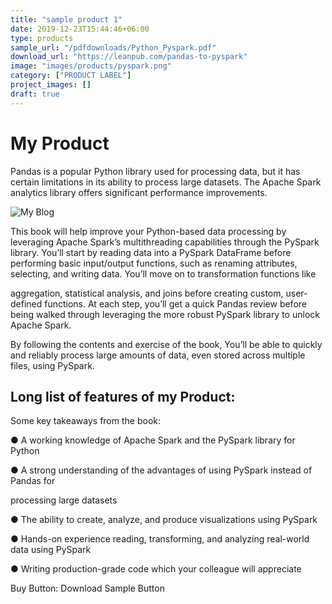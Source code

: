 ```yaml
---
title: "sample product 1"
date: 2019-12-23T15:44:46+06:00
type: products
sample_url: "/pdfdownloads/Python_Pyspark.pdf"
download_url: "https://leanpub.com/pandas-to-pyspark"
image: "images/products/pyspark.png"
category: ["PRODUCT LABEL"]
project_images: []
draft: true
---
```





# My Product
Pandas is a popular Python library used for processing data, but it has certain limitations in its ability to process large datasets. The Apache Spark analytics library offers significant performance improvements.

![My Blog](/images/products/pyspark.png)

This book will help improve your Python-based data processing by leveraging Apache Spark’s multithreading capabilities through the PySpark library. You’ll start by reading data into a PySpark DataFrame before performing basic input/output functions, such as renaming attributes, selecting, and writing data. You’ll move on to transformation functions like

aggregation, statistical analysis, and joins before creating custom, user-defined functions. At each step, you’ll get a quick Pandas review before being walked through leveraging the more robust PySpark library to unlock Apache Spark.

By following the contents and exercise of the book, You’ll be able to quickly and reliably process large amounts of data, even stored across multiple files, using PySpark.



## Long list of features of my Product:
Some key takeaways from the book:

● A working knowledge of Apache Spark and the PySpark library for Python

● A strong understanding of the advantages of using PySpark instead of Pandas for

processing large datasets

● The ability to create, analyze, and produce visualizations using PySpark

● Hands-on experience reading, transforming, and analyzing real-world data using PySpark

● Writing production-grade code which your colleague will appreciate

Buy Button:
Download Sample Button
